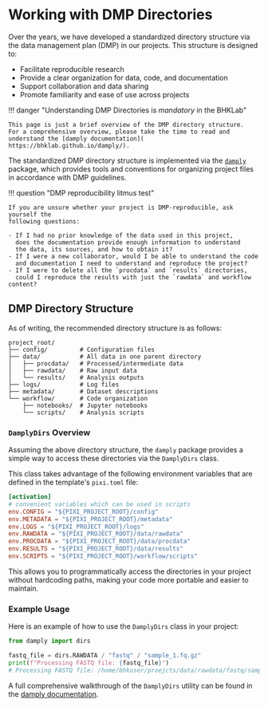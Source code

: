 # Working with DMP Directories

Over the years, we have developed a standardized directory structure via the
data management plan (DMP) in our projects. This structure is designed to:

- Facilitate reproducible research
- Provide a clear organization for data, code, and documentation
- Support collaboration and data sharing
- Promote familiarity and ease of use across projects

!!! danger "Understanding DMP Directories is *mandatory* in the BHKLab"

    This page is just a brief overview of the DMP directory structure.
    For a comprehensive overview, please take the time to read and
    understand the [damply documentation](
    https://bhklab.github.io/damply/).

The standardized DMP directory structure is implemented via the
[`damply`](https://github.com/bhklab/damply) package, which provides tools and
conventions for organizing project files in accordance with DMP guidelines.

!!! question "DMP reproducibility litmus test"

    If you are unsure whether your project is DMP-reproducible, ask yourself the
    following questions:

    - If I had no prior knowledge of the data used in this project,
      does the documentation provide enough information to understand
      the data, its sources, and how to obtain it?
    - If I were a new collaborator, would I be able to understand the code
      and documentation I need to understand and reproduce the project?
    - If I were to delete all the `procdata` and `results` directories,
      could I reproduce the results with just the `rawdata` and workflow content?

## DMP Directory Structure

As of writing, the recommended directory structure is as follows:

```console
project_root/
├── config/         # Configuration files
├── data/           # All data in one parent directory
│   ├── procdata/   # Processed/intermediate data
│   ├── rawdata/    # Raw input data
│   └── results/    # Analysis outputs
├── logs/           # Log files
├── metadata/       # Dataset descriptions
└── workflow/       # Code organization
    ├── notebooks/  # Jupyter notebooks
    └── scripts/    # Analysis scripts
```

### `DamplyDirs` Overview

Assuming the above directory structure, the `damply` package provides a
simple way to access these directories via the `DamplyDirs` class.

This class takes advantage of the following environment variables that are
defined in the template's `pixi.toml` file:

```toml
[activation]
# convenient variables which can be used in scripts
env.CONFIG = "${PIXI_PROJECT_ROOT}/config"
env.METADATA = "${PIXI_PROJECT_ROOT}/metadata"
env.LOGS = "${PIXI_PROJECT_ROOT}/logs"
env.RAWDATA = "${PIXI_PROJECT_ROOT}/data/rawdata"
env.PROCDATA = "${PIXI_PROJECT_ROOT}/data/procdata"
env.RESULTS = "${PIXI_PROJECT_ROOT}/data/results"
env.SCRIPTS = "${PIXI_PROJECT_ROOT}/workflow/scripts"
```

This allows you to programmatically access the directories in your project
without hardcoding paths, making your code more portable and easier to
maintain.

### Example Usage

Here is an example of how to use the `DamplyDirs` class in your project:

```python
from damply import dirs

fastq_file = dirs.RAWDATA / "fastq" / "sample_1.fq.gz"
print(f"Processing FASTQ file: {fastq_file}")
# Processing FASTQ file: /home/bhkuser/proejcts/data/rawdata/fastq/sample_1.fq.gz
```

A full comprehensive walkthrough of the `DamplyDirs` utility can be found in the
[damply documentation](https://bhklab.github.io/damply/dmpdirs/).
